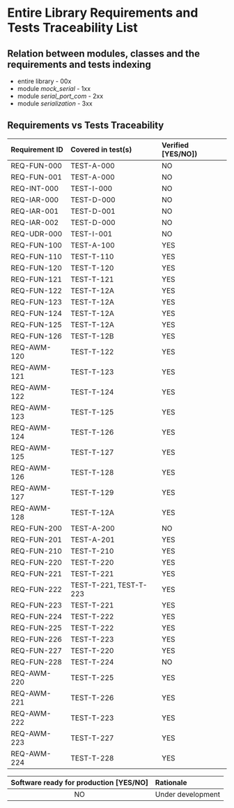 # Entire Library Requirements and Tests Traceability List

## Relation between modules, classes and the requirements and tests indexing

* entire library - 00x
* module *mock_serial* - 1xx
* module *serial_port_com* - 2xx
* module *serialization* - 3xx

## Requirements vs Tests Traceability

| **Requirement ID** | **Covered in test(s)** | **Verified \[YES/NO\]**) |
| :----------------- | :--------------------- | :----------------------- |
| REQ-FUN-000        | TEST-A-000             | NO                       |
| REQ-FUN-001        | TEST-A-000             | NO                       |
| REQ-INT-000        | TEST-I-000             | NO                       |
| REQ-IAR-000        | TEST-D-000             | NO                       |
| REQ-IAR-001        | TEST-D-001             | NO                       |
| REQ-IAR-002        | TEST-D-000             | NO                       |
| REQ-UDR-000        | TEST-I-001             | NO                       |
| REQ-FUN-100        | TEST-A-100             | YES                      |
| REQ-FUN-110        | TEST-T-110             | YES                      |
| REQ-FUN-120        | TEST-T-120             | YES                      |
| REQ-FUN-121        | TEST-T-121             | YES                      |
| REQ-FUN-122        | TEST-T-12A             | YES                      |
| REQ-FUN-123        | TEST-T-12A             | YES                      |
| REQ-FUN-124        | TEST-T-12A             | YES                      |
| REQ-FUN-125        | TEST-T-12A             | YES                      |
| REQ-FUN-126        | TEST-T-12B             | YES                      |
| REQ-AWM-120        | TEST-T-122             | YES                      |
| REQ-AWM-121        | TEST-T-123             | YES                      |
| REQ-AWM-122        | TEST-T-124             | YES                      |
| REQ-AWM-123        | TEST-T-125             | YES                      |
| REQ-AWM-124        | TEST-T-126             | YES                      |
| REQ-AWM-125        | TEST-T-127             | YES                      |
| REQ-AWM-126        | TEST-T-128             | YES                      |
| REQ-AWM-127        | TEST-T-129             | YES                      |
| REQ-AWM-128        | TEST-T-12A             | YES                      |
| REQ-FUN-200        | TEST-A-200             | NO                       |
| REQ-FUN-201        | TEST-A-201             | YES                      |
| REQ-FUN-210        | TEST-T-210             | YES                      |
| REQ-FUN-220        | TEST-T-220             | YES                      |
| REQ-FUN-221        | TEST-T-221             | YES                      |
| REQ-FUN-222        | TEST-T-221, TEST-T-223 | YES                      |
| REQ-FUN-223        | TEST-T-221             | YES                      |
| REQ-FUN-224        | TEST-T-222             | YES                      |
| REQ-FUN-225        | TEST-T-222             | YES                      |
| REQ-FUN-226        | TEST-T-223             | YES                      |
| REQ-FUN-227        | TEST-T-220             | YES                      |
| REQ-FUN-228        | TEST-T-224             | NO                       |
| REQ-AWM-220        | TEST-T-225             | YES                      |
| REQ-AWM-221        | TEST-T-226             | YES                      |
| REQ-AWM-222        | TEST-T-223             | YES                      |
| REQ-AWM-223        | TEST-T-227             | YES                      |
| REQ-AWM-224        | TEST-T-228             | YES                      |

| **Software ready for production \[YES/NO\]** | **Rationale**        |
| :------------------------------------------: | :------------------- |
| NO                                           | Under development    |
